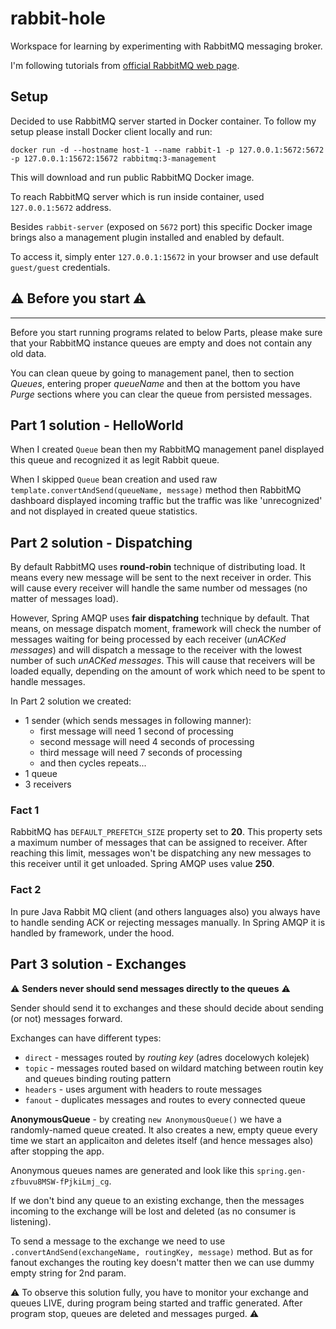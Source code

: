 # rabbit-hole
Workspace for learning by experimenting with RabbitMQ messaging broker.

I'm following tutorials from [official RabbitMQ web page](https://www.rabbitmq.com/tutorials/tutorial-one-spring-amqp.html).

## Setup
Decided to use RabbitMQ server started in Docker container.
To follow my setup please install Docker client locally and run:

`docker run -d --hostname host-1 --name rabbit-1 -p 127.0.0.1:5672:5672 -p 127.0.0.1:15672:15672 rabbitmq:3-management`

This will download and run public RabbitMQ Docker image.

To reach RabbitMQ server which is run inside container, used `127.0.0.1:5672` address.

Besides `rabbit-server` (exposed on `5672` port) this specific Docker image brings also a management plugin installed and enabled by default.

To access it, simply enter `127.0.0.1:15672` in your browser and use default `guest/guest` credentials.

## :warning: Before you start :warning:

****

Before you start running programs related to below Parts, please make sure that your RabbitMQ instance queues are empty and does not contain any old data.

You can clean queue by going to management panel, then to section *Queues*, entering proper *queueName* and then at the bottom you have *Purge* sections where you can clear the queue from persisted messages.

## Part 1 solution - HelloWorld

When I created `Queue` bean then my RabbitMQ management panel displayed this queue and recognized it as legit Rabbit queue.

When I skipped `Queue` bean creation and used raw `template.convertAndSend(queueName, message)` method then RabbitMQ dashboard displayed incoming traffic but the traffic was like 'unrecognized' and not displayed in created queue statistics.

## Part 2 solution - Dispatching

By default RabbitMQ uses **round-robin** technique of distributing load. It means every new message will be sent to the next receiver in order.
This will cause every receiver will handle the same number od messages (no matter of messages load).

However, Spring AMQP uses **fair dispatching** technique by default.
That means, on message dispatch moment, framework will check the number of messages waiting for being processed by each receiver (*unACKed messages*) and will dispatch a message to the receiver with the lowest number of such *unACKed messages*.
This will cause that receivers will be loaded equally, depending on the amount of work which need to be spent to handle messages. 

In Part 2 solution we created:
* 1 sender (which sends messages in following manner):
  * first message will need 1 second of processing
  * second message will need 4 seconds of processing
  * third message will need 7 seconds of processing
  * and then cycles repeats...
* 1 queue
* 3 receivers

### Fact 1
RabbitMQ has `DEFAULT_PREFETCH_SIZE` property set to **20**. This property sets a maximum number of messages that can be assigned to receiver. 
After reaching this limit, messages won't be dispatching any new messages to this receiver until it get unloaded.
Spring AMQP uses value **250**.

### Fact 2

In pure Java Rabbit MQ client (and others languages also) you always have to handle sending ACK or rejecting messages manually.
In Spring AMQP it is handled by framework, under the hood.

## Part 3 solution - Exchanges

:warning: **Senders never should send messages directly to the queues** :warning:

Sender should send it to exchanges and these should decide about sending (or not) messages forward.

Exchanges can have different types: 
- `direct` - messages routed by *routing key* (adres docelowych kolejek)
- `topic` - messages routed based on wildard matching between routin key and queues binding routing pattern
- `headers` - uses argument with headers to route messages
- `fanout` - duplicates messages and routes to every connected queue

**AnonymousQueue** - by creating `new AnonymousQueue()` we have a randomly-named queue created. It also creates a new, empty queue every time we start an applicaiton and deletes itself (and hence messages also) after stopping the app.

Anonymous queues names are generated and look like this `spring.gen-zfbuvu8MSW-fPjkiLmj_cg`.

If we don't bind any queue to an existing exchange, then the messages incoming to the exchange will be lost and deleted (as no consumer is listening).

To send a message to the exchange we need to use `.convertAndSend(exchangeName, routingKey, message)` method. But as for fanout exchanges the routing key doesn't matter then we can use dummy empty string for 2nd param.

:warning: To observe this solution fully, you have to monitor your exchange and queues LIVE, during program being started and traffic generated. After program stop, queues are deleted and messages purged. :warning: